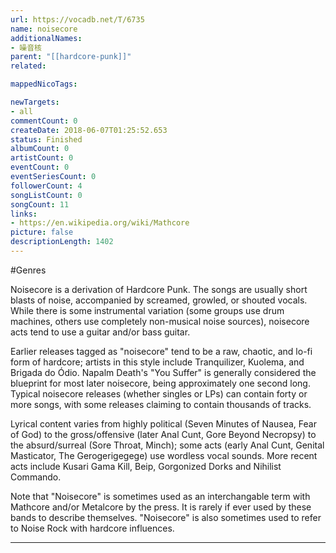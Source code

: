 ```yaml
---
url: https://vocadb.net/T/6735
name: noisecore
additionalNames: 
- 噪音核
parent: "[[hardcore-punk]]"
related:

mappedNicoTags:

newTargets:
- all
commentCount: 0
createDate: 2018-06-07T01:25:52.653
status: Finished
albumCount: 0
artistCount: 0
eventCount: 0
eventSeriesCount: 0
followerCount: 4
songListCount: 0
songCount: 11
links: 
- https://en.wikipedia.org/wiki/Mathcore
picture: false
descriptionLength: 1402
---
```


#Genres

Noisecore is a derivation of Hardcore Punk. The songs are usually short blasts of noise, accompanied by screamed, growled, or shouted vocals. While there is some instrumental variation (some groups use drum machines, others use completely non-musical noise sources), noisecore acts tend to use a guitar and/or bass guitar.

Earlier releases tagged as "noisecore" tend to be a raw, chaotic, and lo-fi form of hardcore; artists in this style include Tranquilizer, Kuolema, and Brigada do Ódio. Napalm Death's "You Suffer" is generally considered the blueprint for most later noisecore, being approximately one second long. Typical noisecore releases (whether singles or LPs) can contain forty or more songs, with some releases claiming to contain thousands of tracks.

Lyrical content varies from highly political (Seven Minutes of Nausea, Fear of God) to the gross/offensive (later Anal Cunt, Gore Beyond Necropsy) to the absurd/surreal (Sore Throat, Minch); some acts (early Anal Cunt, Genital Masticator, The Gerogerigegege) use wordless vocal sounds. More recent acts include Kusari Gama Kill, Beip, Gorgonized Dorks and Nihilist Commando.

Note that "Noisecore" is sometimes used as an interchangable term with Mathcore and/or Metalcore by the press. It is rarely if ever used by these bands to describe themselves. "Noisecore" is also sometimes used to refer to Noise Rock with hardcore influences.

---

